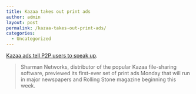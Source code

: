 ```yaml
---
title: Kazaa takes out print ads
author: admin
layout: post
permalink: /kazaa-takes-out-print-ads/
categories:
  - Uncategorized
---
```

[Kazaa ads tell P2P users to speak up][1].  


> Sharman Networks, distributor of the popular Kazaa file-sharing software, previewed its first-ever set of print ads Monday that will run in major newspapers and Rolling Stone magazine beginning this week.</p>

 [1]: http://news.com.com/2100-1027_3-5108252.html?tag=nefd_top